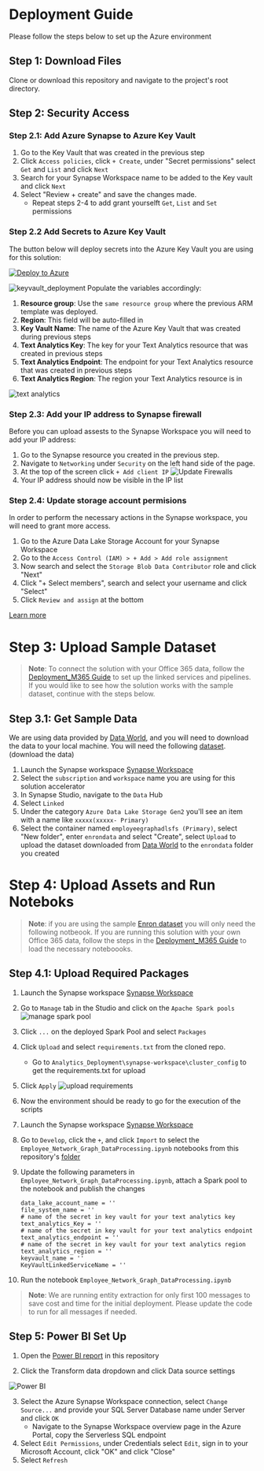 # Deployment Guide 
Please follow the steps below to set up the Azure environment

## Step 1: Download Files
Clone or download this repository and navigate to the project's root directory.

## Step 2: Security Access
### Step 2.1: Add Azure Synapse to Azure Key Vault 
1. Go to the Key Vault that was created in the previous step 
2. Click `Access policies`, click `+ Create`, under "Secret permissions" select `Get` and `List` and click `Next`
3. Search for your Synapse Workspace name to be added to the Key vault and click `Next` 
4. Select "Review + create" and save the changes made.
    * Repeat steps 2-4 to add grant yourselft `Get`, `List` and `Set` permissions 

### Step 2.2 Add Secrets to Azure Key Vault
The button below will deploy secrets into the Azure Key Vault you are using for this solution:

[![Deploy to Azure](https://aka.ms/deploytoazurebutton)](https://portal.azure.com/#create/Microsoft.Template/uri/https%3A%2F%2Fraw.githubusercontent.com%2Fmicrosoft%2FAzure-Employee-Network-Graph-Solution-Accelerator-with-MGDC%2Fmain%2FDeployment%2Fdeploykeyvault.json)

![keyvault_deployment](./img/DeployKeyVault.png "Deploy Key Vault")
Populate the variables accordingly:
1. **Resource group**: Use the `same resource group` where the previous ARM template was deployed.
2. **Region**: This field will be auto-filled in 
3. **Key Vault Name**: The name of the Azure Key Vault that was created during previous steps
4. **Text Analytics Key**: The key for your Text Analytics resource that was created in previous steps
5. **Text Analytics Endpoint**: The endpoint for your Text Analytics resource that was created in previous steps
6. **Text Analytics Region**: The region your Text Analytics resource is in

![text analytics](./img/TextAnalyticsKeyVaultDeploy.png)

### Step 2.3: Add your IP address to Synapse firewall
Before you can upload assests to the Synapse Workspace you will need to add your IP address:
1. Go to the Synapse resource you created in the previous step. 
2. Navigate to `Networking` under `Security` on the left hand side of the page.
3. At the top of the screen click `+ Add client IP`
    ![Update Firewalls](./img/deploy-firewall.png)  
4. Your IP address should now be visible in the IP list

### Step 2.4: Update storage account permisions 
In order to perform the necessary actions in the Synapse workspace, you will need to grant more access.
1. Go to the Azure Data Lake Storage Account for your Synapse Workspace
2. Go to the `Access Control (IAM) > + Add > Add role assignment` 
3. Now search and select the `Storage Blob Data Contributor` role and click "Next" 
4. Click "+ Select members", search and select your username and click "Select" 
5. Click `Review and assign` at the bottom

[Learn more](https://docs.microsoft.com/azure/synapse-analytics/security/how-to-set-up-access-control)



# Step 3: Upload Sample Dataset
> **Note**: To connect the solution with your Office 365 data, follow the [Deployment_M365 Guide](./Deployment_M365.md) to set up the linked services and pipelines. If you would like to see how the solution works with the sample dataset, continue with the steps below. 

## Step 3.1: Get Sample Data
We are using data provided by [Data World](https://data.world/brianray/enron-email-dataset), and you will need to download the data to your local machine. You will need the following [dataset](https://data.world/brianray/enron-email-dataset/file/enron_05_17_2015_with_labels_v2.csv.zip). (download the data)

1. Launch the Synapse workspace [Synapse Workspace](https://ms.web.azuresynapse.net/)
2. Select the `subscription` and `workspace` name you are using for this solution accelerator
3. In Synapse Studio, navigate to the `Data` Hub
4. Select `Linked`
5. Under the category `Azure Data Lake Storage Gen2` you'll see an item with a name like `xxxxx(xxxxx- Primary)`
6. Select the container named `employeegraphadlsfs (Primary)`, select "New folder", enter `enrondata` and select "Create", select `Upload` to upload the dataset downloaded from [Data World](https://data.world/brianray/enron-email-dataset) to the `enrondata` folder you created

# Step 4: Upload Assets and Run Noteboks
> **Note**: if you are using the sample [Enron dataset](https://data.world/brianray/enron-email-dataset/file/enron_05_17_2015_with_labels_v2.csv.zip) you will only need the following notbeook. If you are running this solution with your own Office 365 data, follow the steps in the [Deployment_M365 Guide](./Deployment_M365.md) to load the necessary noteboooks. 


## Step 4.1: Upload Required Packages
1. Launch the Synapse workspace [Synapse Workspace](https://ms.web.azuresynapse.net/)
2. Go to `Manage` tab in the Studio and click on the `Apache Spark pools`  
![manage spark pool](./img/ManageSparkPool.png)
5. Click `...` on the deployed Spark Pool and select `Packages`
6. Click `Upload` and select `requirements.txt` from the cloned repo.
    - Go to `Analytics_Deployment\synapse-workspace\cluster_config` to get the requirements.txt for upload  
7. Click `Apply`
![upload requirements](./img/Requirements.png)
8. Now the environment should be ready to go for the execution of the scripts  


1. Launch the Synapse workspace [Synapse Workspace](https://ms.web.azuresynapse.net/)
2. Go to `Develop`, click the `+`, and click `Import` to select the `Employee_Network_Graph_DataProcessing.ipynb` notebooks from this repository's [folder](https://github.com/microsoft/Azure-Employee-Network-Graph-Solution-Accelerator-with-MGDC/main/Code/Notebooks)
3. Update the following parameters in `Employee_Network_Graph_DataProcessing.ipynb`, attach a Spark pool to the notebook and publish the changes 
    ```
    data_lake_account_name = ''
    file_system_name = ''
    # name of the secret in key vault for your text analytics key
    text_analytics_Key = ''
    # name of the secret in key vault for your text analytics endpoint
    text_analytics_endpoint = ''
    # name of the secret in key vault for your text analytics region
    text_analytics_region = '' 
    keyvault_name = ''
    KeyVaultLinkedServiceName = ''
    ```
4. Run the notebook `Employee_Network_Graph_DataProcessing.ipynb`
> **Note**: We are running entity extraction for only first 100 messages to save cost and time for the initial deployment. Please update the code to run for all messages if needed. 

## Step 5: Power BI Set Up 
1. Open the [Power BI report](https://github.com/microsoft/Azure-Employee-Network-Graph-Solution-Accelerator-with-MGDC/main/PowerBI/EmployeeNetworkGraph.pbix) in this repository

2. Click the Transform data dropdown and click Data source settings 

![Power BI](./img/PowerBIDataSource.png)

3. Select the Azure Synapse Workspace connection, select `Change Source...` and provide your SQL Server Database name under Server and click `OK`
    * Navigate to the Synapse Workspace overview page in the Azure Portal, copy the Serverless SQL endpoint
4. Select `Edit Permissions`, under Credentials select `Edit`, sign in to your Microsoft Account, click "OK" and click "Close"
5. Select `Refresh`

